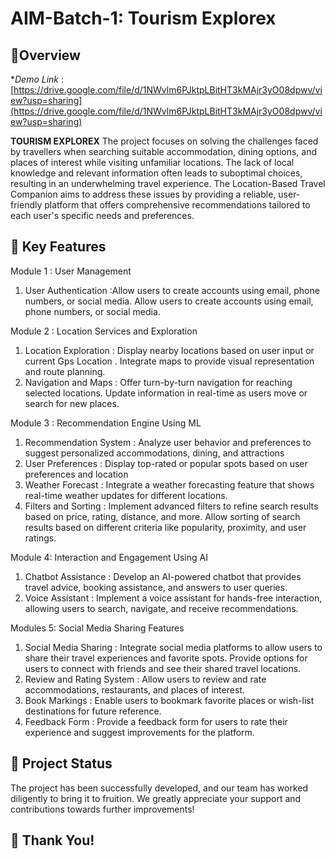 # AIM-Batch-1: Tourism Explorex
## 🎯Overview
**Demo Link* : [https://drive.google.com/file/d/1NWvlm6PJktpLBitHT3kMAjr3yO08dpwv/view?usp=sharing](https://drive.google.com/file/d/1NWvlm6PJktpLBitHT3kMAjr3yO08dpwv/view?usp=sharing)

**TOURISM EXPLOREX** The project focuses on solving the challenges faced by travellers when searching 
suitable accommodation, dining options, and places of interest while visiting unfamiliar
locations. The lack of local knowledge and relevant information often leads to suboptimal
choices, resulting in an underwhelming travel experience. The Location-Based Travel
Companion aims to address these issues by providing a reliable, user-friendly platform that
offers comprehensive recommendations tailored to each user's specific needs and
preferences.

## 🌟 Key Features

Module 1 : User Management

1. User Authentication :Allow users to create accounts using email, phone numbers, or
social media. Allow users to create accounts using email, phone numbers, or social
media.

Module 2 : Location Services and Exploration
1. Location Exploration : Display nearby locations based on user input or current Gps
Location . Integrate maps to provide visual representation and route planning.
2. Navigation and Maps : Offer turn-by-turn navigation for reaching selected
locations. Update information in real-time as users move or search for new places.

Module 3 : Recommendation Engine Using ML
1. Recommendation System : Analyze user behavior and preferences to suggest
personalized accommodations, dining, and attractions
2. User Preferences : Display top-rated or popular spots based on user preferences and
location
3. Weather Forecast : Integrate a weather forecasting feature that shows real-time
weather updates for different locations.
4. Filters and Sorting : Implement advanced filters to refine search results based on
price, rating, distance, and more. Allow sorting of search results based on different
criteria like popularity, proximity, and user ratings.

Module 4: Interaction and Engagement Using AI
1. Chatbot Assistance : Develop an AI-powered chatbot that provides travel advice,
booking assistance, and answers to user queries.
2. Voice Assistant : Implement a voice assistant for hands-free interaction, allowing
users to search, navigate, and receive recommendations.

Modules 5: Social Media Sharing Features
1. Social Media Sharing : Integrate social media platforms to allow users to share their
travel experiences and favorite spots. Provide options for users to connect with friends
and see their shared travel locations.
2. Review and Rating System : Allow users to review and rate accommodations,
restaurants, and places of interest.
3. Book Markings : Enable users to bookmark favorite places or wish-list destinations
for future reference.
4. Feedback Form : Provide a feedback form for users to rate their experience and
suggest improvements for the platform.

## 📆 Project Status

The project has been successfully developed, and our team has worked diligently to bring it to fruition. We greatly appreciate your support and contributions towards further improvements!

## 👏 Thank You!
